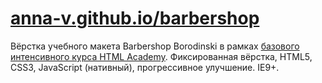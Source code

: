 # [anna-v.github.io/barbershop](http://anna-v.github.io/barbershop/)
Вёрстка учебного макета Barbershop Borodinski в рамках [базового интенсивного курса HTML Academy](https://htmlacademy.ru/intensive).
Фиксированная вёрстка, HTML5, CSS3, JavaScript (нативный), прогрессивное улучшение. IE9+.
